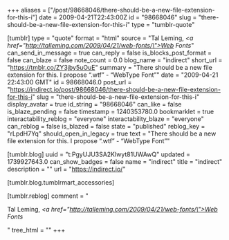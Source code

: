 +++
aliases = ["/post/98668046/there-should-be-a-new-file-extension-for-this-i"]
date = 2009-04-21T22:43:00Z
id = "98668046"
slug = "there-should-be-a-new-file-extension-for-this-i"
type = "tumblr-quote"

[tumblr]
type = "quote"
format = "html"
source = "Tal Leming, <i><a href=\"http://talleming.com/2009/04/21/web-fonts/\">Web Fonts</a></i>"
can_send_in_message = true
can_reply = false
is_blocks_post_format = false
can_blaze = false
note_count = 0.0
blog_name = "indirect"
short_url = "https://tmblr.co/ZY3jby5uOuE"
summary = "There should be a new file extension for this. I propose “.wtf” - “WebType Font”"
date = "2009-04-21 22:43:00 GMT"
id = 98668046.0
post_url = "https://indirect.io/post/98668046/there-should-be-a-new-file-extension-for-this-i"
slug = "there-should-be-a-new-file-extension-for-this-i"
display_avatar = true
id_string = "98668046"
can_like = false
is_blaze_pending = false
timestamp = 1240353780.0
bookmarklet = true
interactability_reblog = "everyone"
interactability_blaze = "everyone"
can_reblog = false
is_blazed = false
state = "published"
reblog_key = "rLpdH7Yq"
should_open_in_legacy = true
text = "There should be a new file extension for this. I propose “.wtf” - “WebType Font”"

[tumblr.blog]
uuid = "t:PgyUJU3SA2Klwyt81UWAwQ"
updated = 1739927643.0
can_show_badges = false
name = "indirect"
title = "indirect"
description = ""
url = "https://indirect.io/"

[tumblr.blog.tumblrmart_accessories]

[tumblr.reblog]
comment = "<p>Tal Leming, <i><a href=\"http://talleming.com/2009/04/21/web-fonts/\">Web Fonts</a></i></p>"
tree_html = ""
+++

